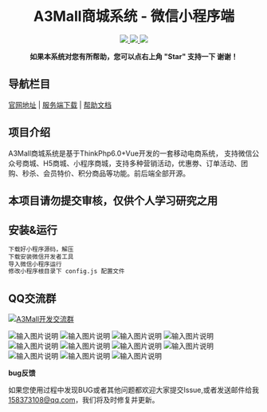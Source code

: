 <h1 align="center">A3Mall商城系统 - 微信小程序端</h1> 
<p align="center">
    <a href="http://www.a3-mall.com">
        <img src="https://img.shields.io/badge/Website-A3Mall-important.svg" />
    </a>
<a href="http://www.a3-mall.com">
        <img src="https://img.shields.io/badge/Licence-GPL3.0-green.svg" />
    </a>
    <a href="http://www.a3-mall.com">
        <img src="https://img.shields.io/badge/Edition-v1.0.0-blue.svg" />
    </a>
</p>
<p align="center">    
    <b>如果本系统对您有所帮助，您可以点右上角 "Star" 支持一下 谢谢！</b>
</p>



## 导航栏目
 [官网地址](http://www.a3-mall.com)
 | [服务端下载](https://gitee.com/xzncit/A3Mall)
 | [帮助文档](http://doc.a3-mall.com)



## 项目介绍
   A3Mall商城系统是基于ThinkPhp6.0+Vue开发的一套移动电商系统，
   支持微信公众号商城、H5商城、小程序商城，支持多种营销活动，优惠劵、订单活动、团购、秒杀、会员特价、积分商品等功能。前后端全部开源。

## 本项目请勿提交审核，仅供个人学习研究之用
   
## 安装&运行

```html
下载好小程序源码，解压
下载安装微信开发者工具
导入微信小程序运行
修改小程序根目录下 config.js 配置文件
```


## QQ交流群
 <a target="_blank" href="//shang.qq.com/wpa/qunwpa?idkey=de316f1a1dbf61859529484891ee50369e3c2bc6fe37e15bb94f8bf731cc3482"><img border="0" src="//pub.idqqimg.com/wpa/images/group.png" alt="A3Mall开发交流群" title="A3Mall开发交流群"></a>

![输入图片说明](https://gitee.com/xzncit/A3Mall-miniprogram/raw/master/readme/1.jpg "1.jpg")
![输入图片说明](https://gitee.com/xzncit/A3Mall-miniprogram/raw/master/readme/a/0.png "0.png")
![输入图片说明](https://gitee.com/xzncit/A3Mall-miniprogram/raw/master/readme/a/1.png "1.png")
![输入图片说明](https://gitee.com/xzncit/A3Mall-miniprogram/raw/master/readme/a/2.png "2.png")
![输入图片说明](https://gitee.com/xzncit/A3Mall-miniprogram/raw/master/readme/a/3.png "3.png")
![输入图片说明](https://gitee.com/xzncit/A3Mall-miniprogram/raw/master/readme/a/4.png "4.png")
![输入图片说明](https://gitee.com/xzncit/A3Mall-miniprogram/raw/master/readme/a/5.png "5.png")
![输入图片说明](https://gitee.com/xzncit/A3Mall-miniprogram/raw/master/readme/a/6.png "6.png")
![输入图片说明](https://gitee.com/xzncit/A3Mall-miniprogram/raw/master/readme/a/7.png "7.png")
![输入图片说明](https://gitee.com/xzncit/A3Mall-miniprogram/raw/master/readme/a/8.png "8.png")
![输入图片说明](https://gitee.com/xzncit/A3Mall-miniprogram/raw/master/readme/a/9.png "9.png")

 **bug反馈**

如果您使用过程中发现BUG或者其他问题都欢迎大家提交Issue,或者发送邮件给我 158373108@qq.com，我们将及时修复并更新。
